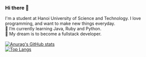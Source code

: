 ### Hi there 👋

<!--
**SeedUnderEarth/SeedUnderEarth** is a ✨ _special_ ✨ repository because its `README.md` (this file) appears on your GitHub profile.

Here are some ideas to get you started:

- 🔭 I’m currently working on ...
- 🌱 I’m currently learning ...
- 👯 I’m looking to collaborate on ...
- 🤔 I’m looking for help with ...
- 💬 Ask me about ...
- 📫 How to reach me: ...
- 😄 Pronouns: ...
- ⚡ Fun fact: ...
-->
I'm a student at Hanoi University of Science and Technology. I love programming, and want to make new things everyday.<br/>
🌱 I’m currently learning Java, Ruby and Python.<br/>
🔭 My dream is to become a fullstack developer.<br/><br/>
[![Anurag's GitHub stats](https://github-readme-stats.vercel.app/api?username=dvb4323)](https://github.com/anuraghazra/github-readme-stats)<br/>
[![Top Langs](https://github-readme-stats.vercel.app/api/top-langs/?username=dvb4323&layout=compact)](https://github.com/anuraghazra/github-readme-stats)<br/>
